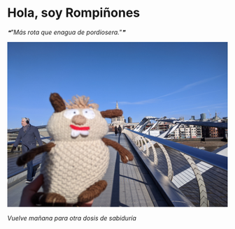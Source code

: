 # Hola, soy Rompiñones

<!--STARTS_HERE_QUOTE_README-->
<i>❝"Más rota que enagua de pordiosera."❞</i>
<!--ENDS_HERE_QUOTE_README-->

<!--START_SECTION:update_image-->
![alt text](https://raw.githubusercontent.com/focaalvarez/rompinones/main/.github/images/MVIMG_20220205_105733.jpg?raw=true)
<!--END_SECTION:update_image-->

*Vuelve mañana para otra dosis de sabiduría*
